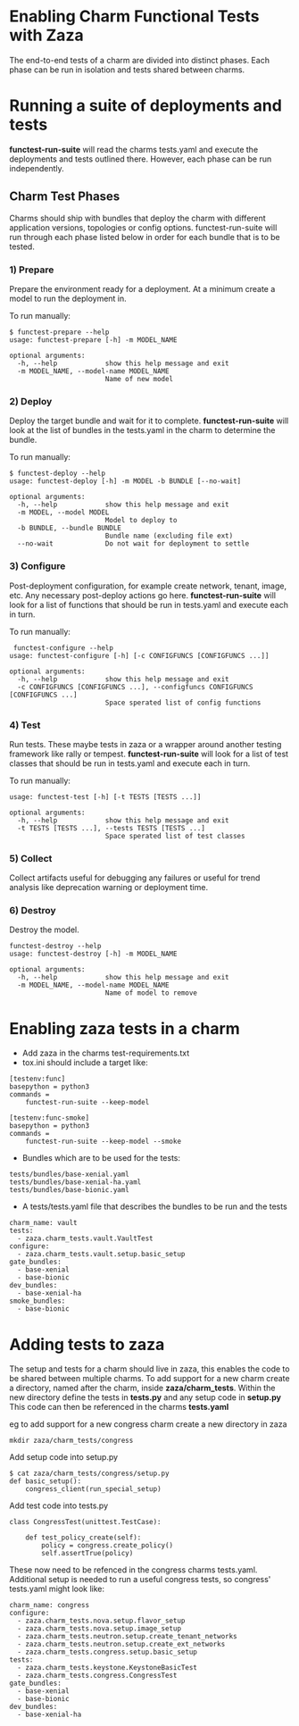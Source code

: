 # Enabling Charm Functional Tests with Zaza

The end-to-end tests of a charm are divided into distinct phases. Each phase
can be run in isolation and tests shared between charms.

# Running a suite of deployments and tests

**functest-run-suite** will read the charms tests.yaml and execute the
deployments and tests outlined there. However, each phase can be run
independently.

## Charm Test Phases

Charms should ship with bundles that deploy the charm with different
application versions, topologies or config options.  functest-run-suite will
run through each phase listed below in order for each bundle that is to be
tested.

### 1) Prepare

Prepare the environment ready for a deployment. At a minimum create a model
to run the deployment in.

To run manually:

```
$ functest-prepare --help
usage: functest-prepare [-h] -m MODEL_NAME

optional arguments:
  -h, --help            show this help message and exit
  -m MODEL_NAME, --model-name MODEL_NAME
                        Name of new model
```

### 2) Deploy

Deploy the target bundle and wait for it to complete. **functest-run-suite** 
will look at the list of bundles in the tests.yaml in the charm to determine
the bundle.

To run manually:

```
$ functest-deploy --help
usage: functest-deploy [-h] -m MODEL -b BUNDLE [--no-wait]

optional arguments:
  -h, --help            show this help message and exit
  -m MODEL, --model MODEL
                        Model to deploy to
  -b BUNDLE, --bundle BUNDLE
                        Bundle name (excluding file ext)
  --no-wait             Do not wait for deployment to settle
```

### 3) Configure

Post-deployment configuration, for example create network, tenant, image, etc.
Any necessary post-deploy actions go here. **functest-run-suite** will look 
for a list of functions that should be run in tests.yaml and execute each
in turn.

To run manually:

```
 functest-configure --help
usage: functest-configure [-h] [-c CONFIGFUNCS [CONFIGFUNCS ...]]

optional arguments:
  -h, --help            show this help message and exit
  -c CONFIGFUNCS [CONFIGFUNCS ...], --configfuncs CONFIGFUNCS [CONFIGFUNCS ...]
                        Space sperated list of config functions
```

### 4) Test

Run tests. These maybe tests in zaza or a wrapper around another testing
framework like rally or tempest.  **functest-run-suite** will look for a list
of test classes that should be run in tests.yaml and execute each in turn.

To run manually:

```
usage: functest-test [-h] [-t TESTS [TESTS ...]]

optional arguments:
  -h, --help            show this help message and exit
  -t TESTS [TESTS ...], --tests TESTS [TESTS ...]
                        Space sperated list of test classes
```

### 5) Collect

Collect artifacts useful for debugging any failures or useful for trend
analysis like deprecation warning or deployment time.


### 6) Destroy

Destroy the model.

```
functest-destroy --help
usage: functest-destroy [-h] -m MODEL_NAME

optional arguments:
  -h, --help            show this help message and exit
  -m MODEL_NAME, --model-name MODEL_NAME
                        Name of model to remove
```

# Enabling zaza tests in a charm


 * Add zaza in the charms test-requirements.txt
 * tox.ini should include a target like:

```
[testenv:func]
basepython = python3
commands =
    functest-run-suite --keep-model

[testenv:func-smoke]
basepython = python3
commands =
    functest-run-suite --keep-model --smoke
```

 * Bundles which are to be used for the tests:

```
tests/bundles/base-xenial.yaml
tests/bundles/base-xenial-ha.yaml
tests/bundles/base-bionic.yaml
```

 * A tests/tests.yaml file that describes the bundles to be run and
   the tests
```
charm_name: vault
tests:
  - zaza.charm_tests.vault.VaultTest
configure:
  - zaza.charm_tests.vault.setup.basic_setup
gate_bundles:
  - base-xenial
  - base-bionic
dev_bundles:
  - base-xenial-ha
smoke_bundles:
  - base-bionic
```

# Adding tests to zaza

The setup and tests for a charm should live in zaza, this enables the code to
be shared between multiple charms. To add support for a new charm create a
directory, named after the charm, inside **zaza/charm_tests**. Within the new
directory define the tests in **tests.py** and any setup code in **setup.py**
This code can then be referenced in the charms **tests.yaml**

eg to add support for a new congress charm create a new directory in zaza

```
mkdir zaza/charm_tests/congress
```

Add setup code into setup.py

```
$ cat zaza/charm_tests/congress/setup.py
def basic_setup():
    congress_client(run_special_setup)
```

Add test code into tests.py

```
class CongressTest(unittest.TestCase):

    def test_policy_create(self):
        policy = congress.create_policy()
        self.assertTrue(policy)
```

These now need to be refenced in the congress charms tests.yaml. Additional
setup is needed to run a useful congress tests, so congress' tests.yaml might
look like:

```
charm_name: congress
configure:
  - zaza.charm_tests.nova.setup.flavor_setup
  - zaza.charm_tests.nova.setup.image_setup
  - zaza.charm_tests.neutron.setup.create_tenant_networks
  - zaza.charm_tests.neutron.setup.create_ext_networks
  - zaza.charm_tests.congress.setup.basic_setup
tests:
  - zaza.charm_tests.keystone.KeystoneBasicTest
  - zaza.charm_tests.congress.CongressTest
gate_bundles:
  - base-xenial
  - base-bionic
dev_bundles:
  - base-xenial-ha
```
